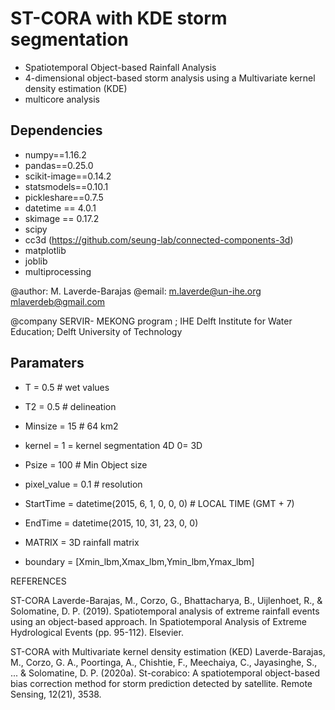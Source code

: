 # ST-CORA with KDE storm segmentation
* Spatiotemporal Object-based Rainfall Analysis 
* 4-dimensional object-based storm analysis using a Multivariate kernel density estimation (KDE)
* multicore analysis

## Dependencies

- numpy==1.16.2  
- pandas==0.25.0
- scikit-image==0.14.2
- statsmodels==0.10.1 
- pickleshare==0.7.5
- datetime == 4.0.1
- skimage == 0.17.2
- scipy
-  cc3d  (https://github.com/seung-lab/connected-components-3d)
-  matplotlib
-  joblib
-  multiprocessing

@author: M. Laverde-Barajas
@email: m.laverde@un-ihe.org
        mlaverdeb@gmail.com

@company SERVIR- MEKONG program ;
        IHE Delft Institute for Water Education;
        Delft University of Technology        
## Paramaters
- T = 0.5 # wet values
- T2 = 0.5  # delineation
- Minsize = 15 # 64 km2
- kernel =   1 = kernel segmentation 4D 0= 3D
- Psize = 100   # Min Object size
- pixel_value = 0.1  # resolution

- StartTime = datetime(2015, 6, 1, 0, 0, 0) #  LOCAL TIME (GMT + 7)
- EndTime = datetime(2015, 10, 31, 23, 0, 0) 

- MATRIX = 3D rainfall matrix
- boundary = [Xmin_lbm,Xmax_lbm,Ymin_lbm,Ymax_lbm] 


REFERENCES

ST-CORA
Laverde-Barajas, M., Corzo, G., Bhattacharya, B., Uijlenhoet, R., & Solomatine, D. P. (2019). Spatiotemporal analysis of extreme rainfall events using an object-based approach. In Spatiotemporal Analysis of Extreme Hydrological Events (pp. 95-112). Elsevier.

ST-CORA with Multivariate kernel density estimation (KED)
Laverde-Barajas, M., Corzo, G. A., Poortinga, A., Chishtie, F., Meechaiya, C., Jayasinghe, S., ... & Solomatine, D. P. (2020a). St-corabico: A spatiotemporal object-based bias correction method for storm prediction detected by satellite. Remote Sensing, 12(21), 3538.

